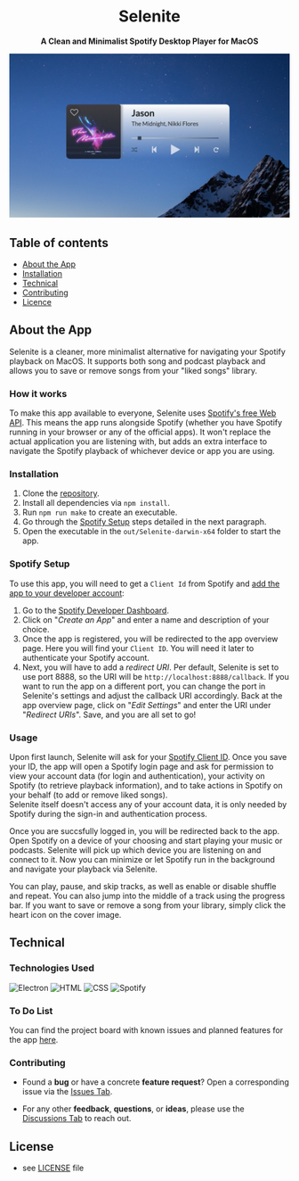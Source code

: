 <p align="center">
  <h1 align="center">Selenite</h1>

  <p align="center">
     <strong>A Clean and Minimalist Spotify Desktop Player for MacOS</strong>
    <br>
  </p>
  <a href="https://github.com/Selenite-Player/Selenite">
    <img src="./public/assets/selenite.png" alt="Selenite Screenshot">
  </a> 
</p>


## Table of contents
- [About the App](#about-the-app)
- [Installation](#installation)
- [Technical](#technical)
- [Contributing](#contributing)
- [Licence](#license)

## About the App

Selenite is a cleaner, more minimalist alternative for navigating your Spotify playback on MacOS. It supports both song and podcast playback and allows you to save or remove songs from your "liked songs" library.

### How it works

To make this app available to everyone, Selenite uses [Spotify's free Web API](https://developer.spotify.com/documentation/web-api/). This means the app runs alongside Spotify (whether you have Spotify running in your browser or any of the official apps). It won't replace the actual application you are listening with, but adds an extra interface to navigate the Spotify playback of whichever device or app you are using.

### Installation

1. Clone the [repository](https://github.com/Selenite-Player/Selenite).
2. Install all dependencies via ```npm install```.
3. Run ```npm run make``` to create an executable.
4. Go through the [Spotify Setup](#spotify-setup) steps detailed in the next paragraph.
5. Open the executable in the ```out/Selenite-darwin-x64``` folder to start the app.

### Spotify Setup

To use this app, you will need to get a ```Client Id``` from Spotify and [add the app to your developer account](https://developer.spotify.com/documentation/general/guides/authorization/app-settings/):

1. Go to the [Spotify Developer Dashboard](https://developer.spotify.com/dashboard/).
2. Click on "_Create an App_" and enter a name and description of your choice.
3. Once the app is registered, you will be redirected to the app overview page. Here you will find your ```Client ID```. You will need it later to authenticate your Spotify account.
4. Next, you will have to add a _redirect URI_. Per default, Selenite is set to use port 8888, so the URI will be ```http://localhost:8888/callback```. If you want to run the app on a different port, you can change the port in Selenite's settings and adjust the callback URI accordingly. Back at the app overview page, click on "_Edit Settings_" and enter the URI under "_Redirect URIs_". Save, and you are all set to go!

### Usage

Upon first launch, Selenite will ask for your [Spotify Client ID](#spotify-setup). Once you save your ID, the app will open a Spotify login page and ask for permission to view your account data (for login and authentication), your activity on Spotify (to retrieve playback information), and to take actions in Spotify on your behalf (to add or remove liked songs).  
Selenite itself doesn't access any of your account data, it is only needed by Spotify during the sign-in and authentication process.

Once you are succsfully logged in, you will be redirected back to the app. Open Spotify on a device of your choosing and start playing your music or podcasts. Selenite will pick up which device you are listening on and connect to it. Now you can minimize or let Spotify run in the background and navigate your playback via Selenite.

You can play, pause, and skip tracks, as well as enable or disable shuffle and repeat. You can also jump into the middle of a track using the progress bar. If you want to save or remove a song from your library, simply click the heart icon on the cover image.

## Technical

### Technologies Used

![Electron](https://img.shields.io/static/v1?message=Electron&logo=electron&logoColor=8fd3e0&label=%20&labelColor=595959&color=47848F) 
![HTML](https://img.shields.io/static/v1?message=HTML&logo=HTML5&logoColor=E34F26&label=%20&labelColor=595959&color=E34F26) 
![CSS](https://img.shields.io/static/v1?message=CSS&logo=CSS3&logoColor=1572B6&label=%20&labelColor=595959&color=1572B6) 
![Spotify](https://img.shields.io/static/v1?message=Spotify%20API&logo=Spotify&logoColor=1DB954&label=%20&labelColor=595959&color=1DB954)

### To Do List

You can find the project board with known issues and planned features for the app [here](https://github.com/orgs/Selenite-Player/projects/2).

### Contributing

- Found a **bug** or have a concrete **feature request**? Open a corresponding issue via the [Issues Tab](https://github.com/Selenite-Player/Selenite/issues).

- For any other **feedback**, **questions**, or **ideas**, please use the [Discussions Tab](https://github.com/Selenite-Player/Selenite/discussions) to reach out.


## License

* see [LICENSE](https://github.com/YourUserNameHere/ProjectName/LICENSE.md) file
